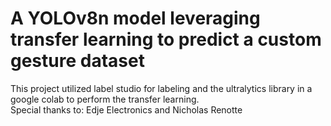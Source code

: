 <h1>
  A YOLOv8n model leveraging transfer learning to predict a custom gesture dataset
</h1>

<div>
  <p1>
    This project utilized label studio for labeling and the ultralytics library in a google colab to perform the transfer learning.
  </p1>
</div>

<div>
  <p1>
    Special thanks to: Edje Electronics and Nicholas Renotte
  </p1> 
</div>
